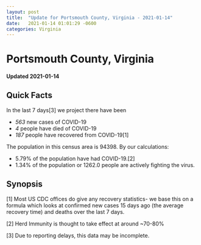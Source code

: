 ```yaml
---
layout: post
title:  "Update for Portsmouth County, Virginia - 2021-01-14"
date:   2021-01-14 01:01:29 -0600
categories: Virginia
---
```


# Portsmouth County, Virginia
#### Updated 2021-01-14

## Quick Facts

In the last 7 days[3] we project there have been
- *563* new cases of COVID-19
- *4* people have died of COVID-19
- *187* people have recovered from COVID-19[1]

The population in this census area is 94398. By our calculations:
- 5.79% of the population have had COVID-19.[2]
- 1.34% of the population or 1262.0 people are actively fighting the virus.

## Synopsis




[1] Most US CDC offices do give any recovery statistics- we base this on a formula which looks at confirmed new cases
15 days ago (the average recovery time) and deaths over the last 7 days.

[2] Herd Immunity is thought to take effect at around ~70-80%

[3] Due to reporting delays, this data may be incomplete.
 
    